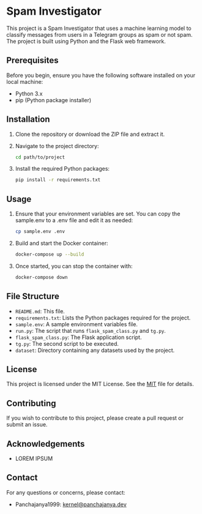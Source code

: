 # Spam Investigator

This project is a Spam Investigator that uses a machine learning model to classify messages from users in a Telegram groups as spam or not spam. The project is built using Python and the Flask web framework.

## Prerequisites

Before you begin, ensure you have the following software installed on your local machine:

- Python 3.x
- pip (Python package installer)

## Installation

1. Clone the repository or download the ZIP file and extract it.

2. Navigate to the project directory:

    ```bash
    cd path/to/project
    ```

3. Install the required Python packages:

    ```bash
    pip install -r requirements.txt
    ```

## Usage

1. Ensure that your environment variables are set. You can copy the sample.env to a .env file and edit it as needed:

    ```bash
    cp sample.env .env
    ```

2. Build and start the Docker container:

    ```bash
    docker-compose up --build
    ```

3. Once started, you can stop the container with:

    ```bash
    docker-compose down
    ```

## File Structure

- `README.md`: This file.
- `requirements.txt`: Lists the Python packages required for the project.
- `sample.env`: A sample environment variables file.
- `run.py`: The script that runs `flask_spam_class.py` and `tg.py`.
- `flask_spam_class.py`: The Flask application script.
- `tg.py`: The second script to be executed.
- `dataset`: Directory containing any datasets used by the project.

## License

This project is licensed under the MIT License. See the [MIT](https://opensource.org/license/mit) file for details.

## Contributing

If you wish to contribute to this project, please create a pull request or submit an issue.

## Acknowledgements

- LOREM IPSUM

## Contact

For any questions or concerns, please contact:

- Panchajanya1999: [kernel@panchajanya.dev](mailto:kernel@panchajanya.dev)
